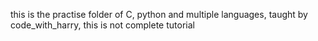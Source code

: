 this is the practise folder of C, python and multiple languages, taught by code_with_harry, this is not complete tutorial